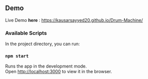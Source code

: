 ## Demo
 Live Demo **here** : https://kausarsayyed20.github.io/Drum-Machine/



### Available Scripts

In the project directory, you can run:

### `npm start`

Runs the app in the development mode.<br />
Open [http://localhost:3000](http://localhost:3000) to view it in the browser.


